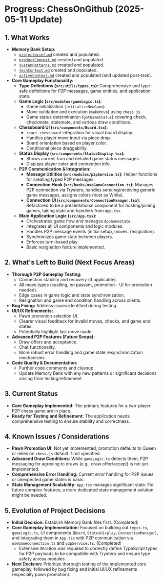 # Progress: ChessOnGithub (2025-05-11 Update)

## 1. What Works

- **Memory Bank Setup:**
    - [`projectbrief.md`](projectbrief.md) created and populated.
    - [`productContext.md`](productContext.md) created and populated.
    - [`systemPatterns.md`](systemPatterns.md) created and populated.
    - [`techContext.md`](techContext.md) created and populated.
    - [`activeContext.md`](activeContext.md) created and populated (and updated post-task).
- **Core Gameplay Functionality:**
    - **Type Definitions (`src/utils/types.ts`):** Comprehensive and type-safe definitions for P2P messages, game entities, and application state.
    - **Game Logic (`src/modules/gameLogic.ts`):**
        - Game initialization (`initializeNewGame`).
        - Move validation and execution (`makeMove`) using `chess.js`.
        - Game status determination (`getGameStatus`) covering check, checkmate, stalemate, and various draw conditions.
    - **Chessboard UI (`src/components/Board.tsx`):**
        - `react-chessboard` integration for visual board display.
        - Handles player move input via piece drop.
        - Board orientation based on player color.
        - Conditional piece draggability.
    - **Status Display (`src/components/StatusDisplay.tsx`):**
        - Shows current turn and detailed game status messages.
        - Displays player color and connection info.
    - **P2P Communication & Integration:**
        - **Message Utilities (`src/modules/p2pService.ts`):** Helper functions for creating typed P2P messages.
        - **Connection Hook (`src/hooks/useGameConnection.ts`):** Manages P2P connection via Trystero, handles sending/receiving generic game messages, assigns colors (host as White).
        - **Connection UI (`src/components/ConnectionManager.tsx`):** Refactored to be a presentational component for hosting/joining games, taking state and handlers from `App.tsx`.
    - **Main Application Logic (`src/App.tsx`):**
        - Orchestrates game flow and manages `AppGameState`.
        - Integrates all UI components and logic modules.
        - Handles P2P message events (initial setup, moves, resignation).
        - Synchronizes game state between players.
        - Enforces turn-based play.
        - Basic resignation feature implemented.

## 2. What's Left to Build (Next Focus Areas)

- **Thorough P2P Gameplay Testing:**
    - Connection stability and recovery (if applicable).
    - All move types (castling, en passant, promotion - UI for promotion needed).
    - Edge cases in game logic and state synchronization.
    - Resignation and game end condition handling across clients.
- **Bug Fixing:** Address issues identified during testing.
- **UI/UX Refinements:**
    - Pawn promotion selection UI.
    - Clearer visual feedback for invalid moves, checks, and game end states.
    - Potentially highlight last move made.
- **Advanced P2P Features (Future Scope):**
    - Draw offers and acceptance.
    - Chat functionality.
    - More robust error handling and game state resynchronization mechanisms.
- **Code Quality & Documentation:**
    - Further code comments and cleanup.
    - Update Memory Bank with any new patterns or significant decisions arising from testing/refinement.

## 3. Current Status

- **Core Gameplay Implemented:** The primary features for a two-player P2P chess game are in place.
- **Ready for Testing and Refinement:** The application needs comprehensive testing to ensure stability and correctness.

## 4. Known Issues / Considerations

- **Pawn Promotion UI:** Not yet implemented; promotion defaults to Queen or relies on `chess.js` default if not specified.
- **Advanced Draw Conditions:** While `gameLogic.ts` detects them, P2P messaging for agreeing to draws (e.g., draw offer/accept) is not yet implemented.
- **Comprehensive Error Handling:** Current error handling for P2P issues or unexpected game states is basic.
- **State Management Scalability:** `App.tsx` manages significant state. For future complex features, a more dedicated state management solution might be needed.

## 5. Evolution of Project Decisions

- **Initial Decision:** Establish Memory Bank files first. (Completed)
- **Core Gameplay Implementation:** Focused on building out `types.ts`, `gameLogic.ts`, UI components (`Board`, `StatusDisplay`, `ConnectionManager`), and integrating them in `App.tsx` with P2P communication via `useGameConnection.ts` and `p2pService.ts`. (Completed)
    - Extensive iteration was required to correctly define TypeScript types for P2P payloads to be compatible with Trystero and ensure type safety across modules.
- **Next Decision:** Prioritize thorough testing of the implemented core gameplay, followed by bug fixing and initial UI/UX refinements (especially pawn promotion).